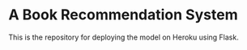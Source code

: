 # A Book Recommendation System

This is the repository for deploying the model on Heroku using Flask.  
